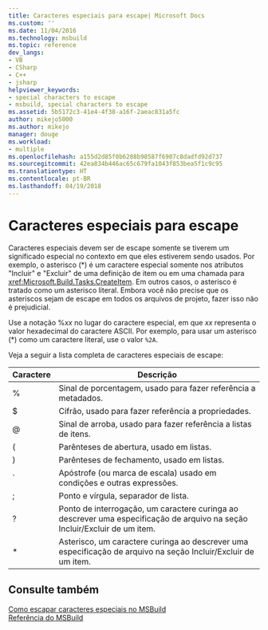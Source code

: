 ```yaml
---
title: Caracteres especiais para escape| Microsoft Docs
ms.custom: ''
ms.date: 11/04/2016
ms.technology: msbuild
ms.topic: reference
dev_langs:
- VB
- CSharp
- C++
- jsharp
helpviewer_keywords:
- special characters to escape
- msbuild, special characters to escape
ms.assetid: 5b5172c3-41e4-4f38-a16f-2aeac831a5fc
author: mikejo5000
ms.author: mikejo
manager: douge
ms.workload:
- multiple
ms.openlocfilehash: a155d2d85f0b6208b98587f6907c8dadfd92d737
ms.sourcegitcommit: 42ea834b446ac65c679fa1043f853bea5f1c9c95
ms.translationtype: HT
ms.contentlocale: pt-BR
ms.lasthandoff: 04/19/2018
---
```

# <a name="special-characters-to-escape"></a>Caracteres especiais para escape
Caracteres especiais devem ser de escape somente se tiverem um significado especial no contexto em que eles estiverem sendo usados. Por exemplo, o asterisco (*) é um caractere especial somente nos atributos "Incluir" e "Excluir" de uma definição de item ou em uma chamada para <xref:Microsoft.Build.Tasks.CreateItem>. Em outros casos, o asterisco é tratado como um asterisco literal. Embora você não precise que os asteriscos sejam de escape em todos os arquivos de projeto, fazer isso não é prejudicial.  
  
 Use a notação %*xx* no lugar do caractere especial, em que *xx* representa o valor hexadecimal do caractere ASCII. Por exemplo, para usar um asterisco (*) como um caractere literal, use o valor `%2A`.  
  
 Veja a seguir a lista completa de caracteres especiais de escape:  
  
|Caractere|Descrição|  
|---------------|-----------------|  
|%|Sinal de porcentagem, usado para fazer referência a metadados.|  
|$|Cifrão, usado para fazer referência a propriedades.|  
|@|Sinal de arroba, usado para fazer referência a listas de itens.|  
|(|Parênteses de abertura, usado em listas.|  
|)|Parênteses de fechamento, usado em listas.|  
|`|Apóstrofe (ou marca de escala) usado em condições e outras expressões.|  
|;|Ponto e vírgula, separador de lista.|  
|?|Ponto de interrogação, um caractere curinga ao descrever uma especificação de arquivo na seção Incluir/Excluir de um item.|  
|*|Asterisco, um caractere curinga ao descrever uma especificação de arquivo na seção Incluir/Excluir de um item.|  
  
## <a name="see-also"></a>Consulte também  
 [Como escapar caracteres especiais no MSBuild](../msbuild/how-to-escape-special-characters-in-msbuild.md)   
 [Referência do MSBuild](../msbuild/msbuild-reference.md)